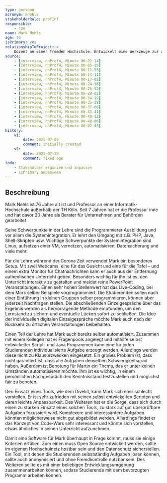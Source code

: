 ```yaml
---
type: persona
acronym: mnehls
stakeholderRole: profInf
responsible: 
    - cpo
name: Mark Nehls
age: 76 
isPrimary: yes
relationshipToProject: >
    Dozent an einer fremden Hochschule. Entwickelt eine Werkzeuge zur automatisierung und möchte diese auch in Zukunft weiter verwenden.
source: 
    - [interview, nnProf4, Minute 00-02-14]
    - [interview, nnProf4, Minute 00-05-25]
    - [interview, nnProf4, Minute 00-11-55]
    - [interview, nnProf4, Minute 00-14-11]
    - [interview, nnProf4, Minute 00-17-02]
    - [interview, nnProf4, Minute 00-24-56]
    - [interview, nnProf4, Minute 00-26-52]
    - [interview, nnProf4, Minute 00-28-02]
    - [interview, nnProf4, Minute 00-34-19]
    - [interview, nnProf4, Minute 00-35-38]
    - [interview, nnProf4, Minute 00-37-06]
    - [interview, nnProf4, Minute 00-43-41]
    - [interview, nnProf4, Minute 00-40-12]
    - [interview, nnProf4, Minute 00-48-06]
    - [interview, nnProf4, Minute 00-02-43]
history:
    v1:
        date: 2021-07-09
        comment: initially created
    v2:
        date: 2021-07-28
        comment: fixed age
todo: 
    - Stakeholder ergänzen und anpassen
    - isPrimary anpasseen
---
```


## Beschreibung

Mark Nehls ist 76 Jahre alt ist und Professor an einer Informatik-Hochschule außerhalb der TH Köln. Seit 7 Jahren hat er die Professur inne und hat davor 20 Jahre als Berater für Unternehmen und Behörden gearbeitet

Seine Schwerpunkte in der Lehre sind die Programmierer Ausbildung und vor allem die Systemintegration. Er lehrt den Umgang mit z.B. PHP, Java, Shell-Skripten usw. Wichtige Schwerpunkte der Systemintegration sind Linux, aufsetzen einer VM, vernetzen, automatisieren, Datensicherung und viele mehr.

Für die Lehre während der Corona Zeit verwendet Mark ein besonderes Setup. Mit zwei Webcams, eine für das Gesicht und eine für die Tafel – und einem extra Monitor für Chatnachrichten kann er auch aus der Entfernung authentischen Unterricht geben. Besonders wichtig für ihn ist es, den Unterricht interaktiv zu gestalten und meidet reine PowerPoint Veranstaltungen. Einen sehr hohen Stellenwert hat das Live-Coding, bei dem Mark selber Beispiele vorprogrammiert. Die Studierenden sollen nach einer Einführung in kleinen Gruppen selber programmieren, können aber jederzeit Nachfragen stellen. Die abschließenden Einzelgespräche über das Ergebnis werden als hervorragende Methode empfunden, um den Lernstand zu sichern und eventuelle Lücken sofort zu schließen. Die Idee der individuellen digitalen Einzelgespräche möchte Mark auch nach der Rückkehr zu örtlichen Veranstaltungen beibehalten.

Einen Teil der Lehre hat Mark auch bereits selber automatisiert. Zusammen mit einem Kollegen hat er Fragenpools angelegt und mithilfe selbst entwickelter Script- und Java Programmen kann eine für jeden Studierenden individualisierte Aufgabe erzeugt werden. Allerdings werden diese nicht zu Klausurzwecken eingesetzt. Ein großes Problem ist, dass nicht garantiert ist, dass alle Aufgaben denselben Schwierigkeitsgrad haben. Außerdem ist Benotung für Martin ein Thema, das er unter keinen Umständen automatisieren möchte. Ihm ist es wichtig, in einem persönlichen Fachgespräch den Kenntnisstand festzustellen und möglichst fair zu benoten.

Den Einsatz eines Tools, wie dem Divekit, kann Mark sich eher schlecht vorstellen. Er ist sehr zufrieden mit seinen selbst entwickelten Scripten und deren leichte Anpassbarkeit. Des Weiteren hat er die Sorge, dass sich durch einen zu starken Einsatz eines solchen Tools, zu stark auf gut überprüfbare Aufgaben fokussiert wird. Komplexere und interessantere Aufgaben könnten möglicherweise nicht gut abgebildet werden. Allerdings findet er das Konzept von Code-Wars sehr interessant und könnte sich vorstellen, etwas ähnliches in seinen Unterricht aufzunehmen.

Damit eine Software für Mark überhaupt in Frage kommt, muss sie einige Kriterien erfüllen. Zum einen muss Open Source entwickelt werden, sollte im eigenen Hochschulnetz hostbar sein und den Datenschutz sicherstellen. Ein Tool, mit denen die Studierenden selbstständig Aufgaben lösen können, sollte auch anonymisiert und ohne Fremdkontrolle nutzbar sein. Des Weiteren sollte es mit einer beliebigen Entwicklungsumgebung zusammenarbeiten können, sodass Studierende mit dem bevorzugten Programm arbeiten können.

